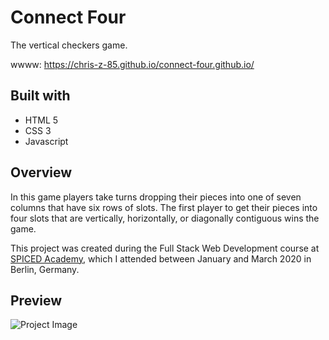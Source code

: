 # Connect Four

The vertical checkers game.

wwww: https://chris-z-85.github.io/connect-four.github.io/

## Built with

 * HTML 5
 * CSS 3
 * Javascript

## Overview

In this game players take turns dropping their pieces into one of seven columns that have six rows of slots. The first player to get their pieces into four slots that are vertically, horizontally, or diagonally contiguous wins the game.

This project was created during the Full Stack Web Development course at <a href="http://www.spiced-academy.com/">SPICED Academy</a>, which I 
attended between January and March 2020 in Berlin, Germany. 

## Preview

![Project Image](https://github.com/Chris-Z-85/connect-four.github.io/blob/master/connect_four.gif?raw=true)
